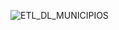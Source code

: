 
![ETL_DL_MUNICIPIOS](https://github.com/user-attachments/assets/40393d0e-3617-4a0d-94ce-1e1232064f21)
